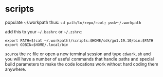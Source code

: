 # scripts

populate ~/.workpath thus: `cd path/to/repo/root; pwd>~/.workpath`

add this to your `~/.bashrc` or `~/.zshrc`:

    export PATH=$(cat ~/.workpath)/scripts:$HOME/sdk/go1.19.10/bin:$PATH 
    export GOBIN=$HOME/.local/bin

`source` the `rc` file or open a new terminal session and type `cdwork.sh` and you will have a number of useful commands
that handle paths and special build parameters to make the code locations work without hard coding them anywhere.